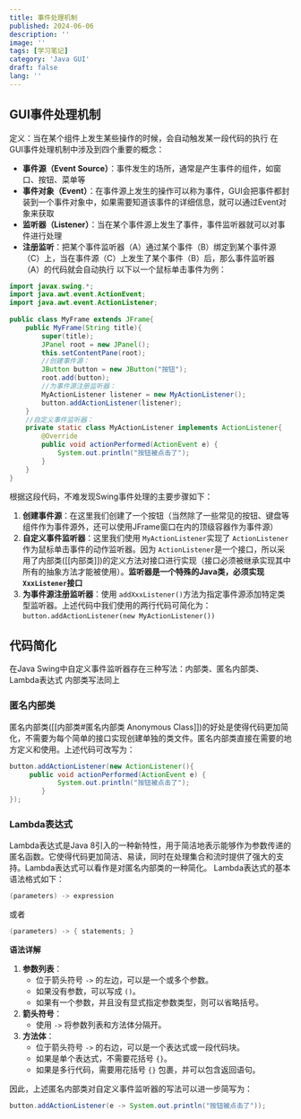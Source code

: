 ```yaml
---
title: 事件处理机制
published: 2024-06-06
description: ''
image: ''
tags: [学习笔记]
category: 'Java GUI'
draft: false 
lang: ''
---
```

## GUI事件处理机制

定义：当在某个组件上发生某些操作的时候，会自动触发某一段代码的执行
在GUI事件处理机制中涉及到四个重要的概念：

- **事件源（Event Source）**：事件发生的场所，通常是产生事件的组件，如窗口、按钮、菜单等
- **事件对象（Event）**：在事件源上发生的操作可以称为事件，GUI会把事件都封装到一个事件对象中，如果需要知道该事件的详细信息，就可以通过Event对象来获取
- **监听器（Listener）**：当在某个事件源上发生了事件，事件监听器就可以对事件进行处理
- **注册监听**：把某个事件监听器（A）通过某个事件（B）绑定到某个事件源（C）上，当在事件源（C）上发生了某个事件（B）后，那么事件监听器（A）的代码就会自动执行
  以下以一个鼠标单击事件为例：

```java
import javax.swing.*;  
import java.awt.event.ActionEvent;  
import java.awt.event.ActionListener;  
  
public class MyFrame extends JFrame{  
    public MyFrame(String title){  
        super(title);  
        JPanel root = new JPanel();  
        this.setContentPane(root); 
        //创建事件源： 
        JButton button = new JButton("按钮");  
        root.add(button);  
        //为事件源注册监听器：
        MyActionListener listener = new MyActionListener();  
        button.addActionListener(listener);  
    }  
    //自定义事件监听器：
    private static class MyActionListener implements ActionListener{  
        @Override  
        public void actionPerformed(ActionEvent e) {  
            System.out.println("按钮被点击了");  
        }  
    }  
}
```

根据这段代码，不难发现Swing事件处理的主要步骤如下：

1. **创建事件源**：在这里我们创建了一个按钮（当然除了一些常见的按钮、键盘等组件作为事件源外，还可以使用JFrame窗口在内的顶级容器作为事件源）
2. **自定义事件监听器**：这里我们使用 `MyActionListener`实现了 `ActionListener`作为鼠标单击事件的动作监听器。因为 `ActionListener`是一个接口，所以采用了内部类([[内部类]])的定义方法对接口进行实现（接口必须被继承实现其中所有的抽象方法才能被使用）。**监听器是一个特殊的Java类，必须实现 `XxxListener`接口**
3. **为事件源注册监听器**：使用 `addXxxListener()`方法为指定事件源添加特定类型监听器。上述代码中我们使用的两行代码可简化为：`button.addActionListener(new MyActionListener())`

## 代码简化

在Java Swing中自定义事件监听器存在三种写法：内部类、匿名内部类、Lambda表达式
内部类写法同上

### 匿名内部类

匿名内部类([[内部类#匿名内部类 Anonymous Class]])的好处是使得代码更加简化，不需要为每个简单的接口实现创建单独的类文件。匿名内部类直接在需要的地方定义和使用。上述代码可改写为：

```java
button.addActionListener(new ActionListener(){
     public void actionPerformed(ActionEvent e) {  
            System.out.println("按钮被点击了");  
        } 
});
```

### Lambda表达式

Lambda表达式是Java 8引入的一种新特性，用于简洁地表示能够作为参数传递的匿名函数。它使得代码更加简洁、易读，同时在处理集合和流时提供了强大的支持。Lambda表达式可以看作是对匿名内部类的一种简化。
Lambda表达式的基本语法格式如下：

```java
(parameters) -> expression
```

或者

```java
(parameters) -> { statements; }
```

**语法详解**

1. **参数列表**：
   - 位于箭头符号 `->` 的左边，可以是一个或多个参数。
   - 如果没有参数，可以写成 `()`。
   - 如果有一个参数，并且没有显式指定参数类型，则可以省略括号。
2. **箭头符号**：
   - 使用 `->` 将参数列表和方法体分隔开。
3. **方法体**：
   - 位于箭头符号 `->` 的右边，可以是一个表达式或一段代码块。
   - 如果是单个表达式，不需要花括号 `{}`。
   - 如果是多行代码，需要用花括号 `{}` 包裹，并可以包含返回语句。

因此，上述匿名内部类对自定义事件监听器的写法可以进一步简写为：

```java
button.addActionListener(e -> System.out.println("按钮被点击了"));
```
